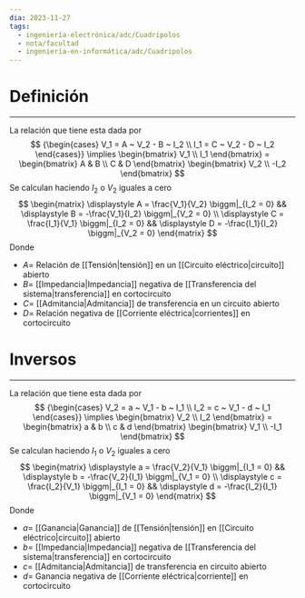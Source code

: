 ```yaml
---
dia: 2023-11-27
tags:
  - ingeniería-electrónica/adc/Cuadripolos
  - nota/facultad
  - ingeniería-en-informática/adc/Cuadripolos
---
```

# Definición
---
La relación que tiene esta dada por $$ {\begin{cases} 
	V_1 = A ~ V_2 - B ~ I_2 \\ 
	I_1 = C ~ V_2 - D ~ I_2
\end{cases}} \implies 
\begin{bmatrix} V_1 \\ I_1 \end{bmatrix} = \begin{bmatrix} 
	A & B  \\ 
	C & D
\end{bmatrix} \begin{bmatrix} V_2 \\ -I_2 \end{bmatrix} $$
Se calculan haciendo $I_2$ o $V_2$ iguales a cero $$ \begin{matrix} 
	\displaystyle
	A = \frac{V_1}{V_2} \biggm|_{I_2 = 0} && 
	\displaystyle
	B = -\frac{V_1}{I_2} \biggm|_{V_2 = 0} \\ 
	\displaystyle
	C = \frac{I_1}{V_1} \biggm|_{I_2 = 0} && 
	\displaystyle
	D = -\frac{I_1}{I_2} \biggm|_{V_2 = 0}  
\end{matrix} $$
Donde 
* $A =$ Relación de [[Tensión|tensión]] en un [[Circuito eléctrico|circuito]] abierto
* $B =$ [[Impedancia|Impedancia]] negativa de [[Transferencia del sistema|transferencia]] en cortocircuito
* $C =$ [[Admitancia|Admitancia]] de transferencia en un circuito abierto
* $D =$ Relación negativa de [[Corriente eléctrica|corrientes]] en cortocircuito

# Inversos
---
 La relación que tiene esta dada por $$ {\begin{cases} 
	V_2 = a ~ V_1 - b ~ I_1 \\ 
	I_2 = c ~ V_1 - d ~ I_1
\end{cases}} \implies 
\begin{bmatrix} V_2 \\ I_2 \end{bmatrix} = \begin{bmatrix} 
	a & b  \\ 
	c & d
\end{bmatrix} \begin{bmatrix} V_1 \\ -I_1 \end{bmatrix} $$
Se calculan haciendo $I_1$ o $V_2$ iguales a cero $$ \begin{matrix} 
	\displaystyle
	a = \frac{V_2}{V_1} \biggm|_{I_1 = 0} && 
	\displaystyle
	b = -\frac{V_2}{I_1} \biggm|_{V_1 = 0} \\ 
	\displaystyle
	c = \frac{I_2}{V_1} \biggm|_{I_1 = 0} && 
	\displaystyle
	d = -\frac{I_2}{I_1} \biggm|_{V_1 = 0}  
\end{matrix} $$
Donde 
* $a =$ [[Ganancia|Ganancia]] de [[Tensión|tensión]] en [[Circuito eléctrico|circuito]] abierto
* $b =$ [[Impedancia|Impedancia]] negativa de [[Transferencia del sistema|transferencia]] en cortocircuito
* $c =$ [[Admitancia|Admitancia]] de transferencia en circuito abierto
* $d =$ Ganancia negativa de [[Corriente eléctrica|corriente]] en cortocircuito